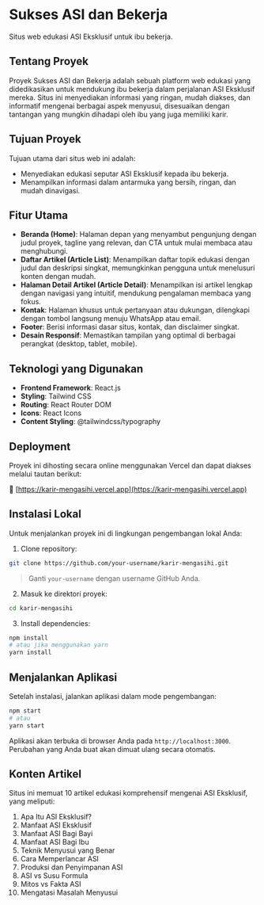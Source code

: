 # Sukses ASI dan Bekerja

Situs web edukasi ASI Eksklusif untuk ibu bekerja.

## Tentang Proyek

Proyek Sukses ASI dan Bekerja adalah sebuah platform web edukasi yang didedikasikan untuk mendukung ibu bekerja dalam perjalanan ASI Eksklusif mereka. Situs ini menyediakan informasi yang ringan, mudah diakses, dan informatif mengenai berbagai aspek menyusui, disesuaikan dengan tantangan yang mungkin dihadapi oleh ibu yang juga memiliki karir.

## Tujuan Proyek

Tujuan utama dari situs web ini adalah:

* Menyediakan edukasi seputar ASI Eksklusif kepada ibu bekerja.
* Menampilkan informasi dalam antarmuka yang bersih, ringan, dan mudah dinavigasi.

## Fitur Utama

* **Beranda (Home)**: Halaman depan yang menyambut pengunjung dengan judul proyek, tagline yang relevan, dan CTA untuk mulai membaca atau menghubungi.
* **Daftar Artikel (Article List)**: Menampilkan daftar topik edukasi dengan judul dan deskripsi singkat, memungkinkan pengguna untuk menelusuri konten dengan mudah.
* **Halaman Detail Artikel (Article Detail)**: Menampilkan isi artikel lengkap dengan navigasi yang intuitif, mendukung pengalaman membaca yang fokus.
* **Kontak**: Halaman khusus untuk pertanyaan atau dukungan, dilengkapi dengan tombol langsung menuju WhatsApp atau email.
* **Footer**: Berisi informasi dasar situs, kontak, dan disclaimer singkat.
* **Desain Responsif**: Memastikan tampilan yang optimal di berbagai perangkat (desktop, tablet, mobile).

## Teknologi yang Digunakan

* **Frontend Framework**: React.js
* **Styling**: Tailwind CSS
* **Routing**: React Router DOM
* **Icons**: React Icons
* **Content Styling**: @tailwindcss/typography

## Deployment

Proyek ini dihosting secara online menggunakan Vercel dan dapat diakses melalui tautan berikut:

🔗 [https://karir-mengasihi.vercel.app](https://karir-mengasihi.vercel.app)

## Instalasi Lokal

Untuk menjalankan proyek ini di lingkungan pengembangan lokal Anda:

1. Clone repository:

```bash
git clone https://github.com/your-username/karir-mengasihi.git
```

> Ganti `your-username` dengan username GitHub Anda.

2. Masuk ke direktori proyek:

```bash
cd karir-mengasihi
```

3. Install dependencies:

```bash
npm install
# atau jika menggunakan yarn
yarn install
```

## Menjalankan Aplikasi

Setelah instalasi, jalankan aplikasi dalam mode pengembangan:

```bash
npm start
# atau
yarn start
```

Aplikasi akan terbuka di browser Anda pada `http://localhost:3000`. Perubahan yang Anda buat akan dimuat ulang secara otomatis.

## Konten Artikel

Situs ini memuat 10 artikel edukasi komprehensif mengenai ASI Eksklusif, yang meliputi:

1. Apa Itu ASI Eksklusif?
2. Manfaat ASI Eksklusif
3. Manfaat ASI Bagi Bayi
4. Manfaat ASI Bagi Ibu
5. Teknik Menyusui yang Benar
6. Cara Memperlancar ASI
7. Produksi dan Penyimpanan ASI
8. ASI vs Susu Formula
9. Mitos vs Fakta ASI
10. Mengatasi Masalah Menyusui
